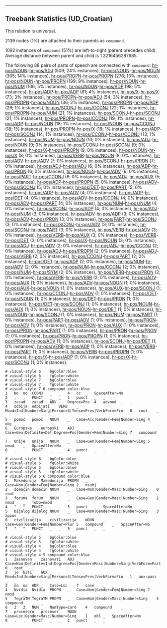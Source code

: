 

--------------------------------------------------------------------------------

## Treebank Statistics (UD_Croatian)

This relation is universal.

2139 nodes (1%) are attached to their parents as `compound`.

1092 instances of `compound` (51%) are left-to-right (parent precedes child).
Average distance between parent and child is 1.3216456287985.

The following 88 pairs of parts of speech are connected with `compound`: [hr-pos/NOUN]()-[hr-pos/ADJ]() (509; 24% instances), [hr-pos/NOUN]()-[hr-pos/NOUN]() (305; 14% instances), [hr-pos/PROPN]()-[hr-pos/PROPN]() (276; 13% instances), [hr-pos/NOUN]()-[hr-pos/PROPN]() (199; 9% instances), [hr-pos/NOUN]()-[hr-pos/NUM]() (106; 5% instances), [hr-pos/NOUN]()-[hr-pos/ADP]() (98; 5% instances), [hr-pos/ADP]()-[hr-pos/ADP]() (81; 4% instances), [hr-pos/X]()-[hr-pos/X]() (73; 3% instances), [hr-pos/PROPN]()-[hr-pos/ADJ]() (54; 3% instances), [hr-pos/PROPN]()-[hr-pos/NOUN]() (36; 2% instances), [hr-pos/PROPN]()-[hr-pos/ADP]() (26; 1% instances), [hr-pos/SCONJ]()-[hr-pos/CCONJ]() (22; 1% instances), [hr-pos/PROPN]()-[hr-pos/NUM]() (21; 1% instances), [hr-pos/SCONJ]()-[hr-pos/SCONJ]() (21; 1% instances), [hr-pos/PROPN]()-[hr-pos/CCONJ]() (19; 1% instances), [hr-pos/ADP]()-[hr-pos/NOUN]() (18; 1% instances), [hr-pos/NOUN]()-[hr-pos/CCONJ]() (18; 1% instances), [hr-pos/PROPN]()-[hr-pos/X]() (18; 1% instances), [hr-pos/ADP]()-[hr-pos/SCONJ]() (14; 1% instances), [hr-pos/CCONJ]()-[hr-pos/CCONJ]() (13; 1% instances), [hr-pos/NUM]()-[hr-pos/NOUN]() (10; 0% instances), [hr-pos/ADJ]()-[hr-pos/NOUN]() (9; 0% instances), [hr-pos/CCONJ]()-[hr-pos/SCONJ]() (9; 0% instances), [hr-pos/X]()-[hr-pos/PROPN]() (9; 0% instances), [hr-pos/NOUN]()-[hr-pos/X]() (8; 0% instances), [hr-pos/VERB]()-[hr-pos/NOUN]() (8; 0% instances), [hr-pos/ADV]()-[hr-pos/ADV]() (7; 0% instances), [hr-pos/SCONJ]()-[hr-pos/PRON]() (7; 0% instances), [hr-pos/ADJ]()-[hr-pos/ADJ]() (6; 0% instances), [hr-pos/ADP]()-[hr-pos/PRON]() (6; 0% instances), [hr-pos/NOUN]()-[hr-pos/ADV]() (6; 0% instances), [hr-pos/PART]()-[hr-pos/CCONJ]() (6; 0% instances), [hr-pos/ADJ]()-[hr-pos/AUX]() (5; 0% instances), [hr-pos/ADP]()-[hr-pos/PROPN]() (5; 0% instances), [hr-pos/ADV]()-[hr-pos/SCONJ]() (5; 0% instances), [hr-pos/DET]()-[hr-pos/PART]() (5; 0% instances), [hr-pos/ADP]()-[hr-pos/ADV]() (4; 0% instances), [hr-pos/ADP]()-[hr-pos/DET]() (4; 0% instances), [hr-pos/ADV]()-[hr-pos/CCONJ]() (4; 0% instances), [hr-pos/ADV]()-[hr-pos/PART]() (4; 0% instances), [hr-pos/NUM]()-[hr-pos/NUM]() (4; 0% instances), [hr-pos/SCONJ]()-[hr-pos/ADP]() (4; 0% instances), [hr-pos/ADJ]()-[hr-pos/NUM]() (3; 0% instances), [hr-pos/ADV]()-[hr-pos/ADP]() (3; 0% instances), [hr-pos/ADV]()-[hr-pos/PRON]() (3; 0% instances), [hr-pos/PART]()-[hr-pos/SCONJ]() (3; 0% instances), [hr-pos/SCONJ]()-[hr-pos/ADV]() (3; 0% instances), [hr-pos/SCONJ]()-[hr-pos/PART]() (3; 0% instances), [hr-pos/VERB]()-[hr-pos/ADV]() (3; 0% instances), [hr-pos/VERB]()-[hr-pos/AUX]() (3; 0% instances), [hr-pos/VERB]()-[hr-pos/DET]() (3; 0% instances), [hr-pos/X]()-[hr-pos/NOUN]() (3; 0% instances), [hr-pos/ADJ]()-[hr-pos/ADV]() (2; 0% instances), [hr-pos/ADJ]()-[hr-pos/CCONJ]() (2; 0% instances), [hr-pos/ADJ]()-[hr-pos/PROPN]() (2; 0% instances), [hr-pos/ADJ]()-[hr-pos/VERB]() (2; 0% instances), [hr-pos/CCONJ]()-[hr-pos/PART]() (2; 0% instances), [hr-pos/DET]()-[hr-pos/ADP]() (2; 0% instances), [hr-pos/NUM]()-[hr-pos/ADV]() (2; 0% instances), [hr-pos/NUM]()-[hr-pos/CCONJ]() (2; 0% instances), [hr-pos/NUM]()-[hr-pos/SYM]() (2; 0% instances), [hr-pos/VERB]()-[hr-pos/PRON]() (2; 0% instances), [hr-pos/VERB]()-[hr-pos/VERB]() (2; 0% instances), [hr-pos/ADV]()-[hr-pos/AUX]() (1; 0% instances), [hr-pos/ADV]()-[hr-pos/NOUN]() (1; 0% instances), [hr-pos/AUX]()-[hr-pos/NOUN]() (1; 0% instances), [hr-pos/AUX]()-[hr-pos/SCONJ]() (1; 0% instances), [hr-pos/CCONJ]()-[hr-pos/ADV]() (1; 0% instances), [hr-pos/DET]()-[hr-pos/NOUN]() (1; 0% instances), [hr-pos/DET]()-[hr-pos/PRON]() (1; 0% instances), [hr-pos/DET]()-[hr-pos/SCONJ]() (1; 0% instances), [hr-pos/NOUN]()-[hr-pos/AUX]() (1; 0% instances), [hr-pos/NOUN]()-[hr-pos/DET]() (1; 0% instances), [hr-pos/NOUN]()-[hr-pos/SCONJ]() (1; 0% instances), [hr-pos/NUM]()-[hr-pos/PART]() (1; 0% instances), [hr-pos/PART]()-[hr-pos/ADV]() (1; 0% instances), [hr-pos/PRON]()-[hr-pos/ADV]() (1; 0% instances), [hr-pos/PRON]()-[hr-pos/AUX]() (1; 0% instances), [hr-pos/PRON]()-[hr-pos/PART]() (1; 0% instances), [hr-pos/PRON]()-[hr-pos/PRON]() (1; 0% instances), [hr-pos/PRON]()-[hr-pos/PROPN]() (1; 0% instances), [hr-pos/PROPN]()-[hr-pos/ADV]() (1; 0% instances), [hr-pos/SCONJ]()-[hr-pos/DET]() (1; 0% instances), [hr-pos/VERB]()-[hr-pos/ADP]() (1; 0% instances), [hr-pos/VERB]()-[hr-pos/PART]() (1; 0% instances), [hr-pos/VERB]()-[hr-pos/PROPN]() (1; 0% instances), [hr-pos/X]()-[hr-pos/ADP]() (1; 0% instances), [hr-pos/X]()-[hr-pos/SCONJ]() (1; 0% instances).


~~~ conllu
# visual-style 6	bgColor:blue
# visual-style 6	fgColor:white
# visual-style 7	bgColor:blue
# visual-style 7	fgColor:white
# visual-style 7 6 compound	color:blue
1	No	no	CCONJ	_	_	4	cc	_	SpaceAfter=No
2	,	,	PUNCT	_	_	1	punct	_	_
3	zasad	zasad	ADV	_	Degree=Pos	4	advmod	_	_
4	odbija	odbijati	VERB	_	Mood=Ind|Number=Sing|Person=3|Tense=Pres|VerbForm=Fin	0	root	_	_
5	pomoć	pomoć	NOUN	_	Case=Acc|Gender=Fem|Number=Sing	4	obj	_	_
6	Europske	europski	ADJ	_	Case=Gen|Definite=Def|Degree=Pos|Gender=Fem|Number=Sing	7	compound	_	_
7	Unije	unija	NOUN	_	Case=Gen|Gender=Fem|Number=Sing	5	nmod	_	SpaceAfter=No
8	.	.	PUNCT	_	_	4	punct	_	_

~~~


~~~ conllu
# visual-style 6	bgColor:blue
# visual-style 6	fgColor:white
# visual-style 5	bgColor:blue
# visual-style 5	fgColor:white
# visual-style 5 6 compound	color:blue
1	Makedonija	Makedonija	PROPN	_	Case=Nom|Gender=Fem|Number=Sing	2	nsubj	_	_
2	domaćin	domaćin	NOUN	_	Case=Nom|Gender=Masc|Number=Sing	0	root	_	_
3	foruma	forum	NOUN	_	Case=Gen|Gender=Masc|Number=Sing	2	nmod	_	ToDo=nmod
4	"	"	PUNCT	_	_	5	punct	_	SpaceAfter=No
5	Dijalog	dijalog	NOUN	_	Case=Nom|Gender=Masc|Number=Sing	3	appos	_	_
6	civilizacija	civilizacija	NOUN	_	Case=Gen|Gender=Fem|Number=Plur	5	compound	_	SpaceAfter=No
7	"	"	PUNCT	_	_	5	punct	_	_

~~~


~~~ conllu
# visual-style 5	bgColor:blue
# visual-style 5	fgColor:white
# visual-style 4	bgColor:blue
# visual-style 4	fgColor:white
# visual-style 4 5 compound	color:blue
1	Zasnovan	zasnovati	ADJ	_	Case=Nom|Definite=Ind|Degree=Pos|Gender=Masc|Number=Sing|VerbForm=Part|Voice=Pass	0	root	_	_
2	je	biti	AUX	_	Mood=Ind|Number=Sing|Person=3|Tense=Pres|VerbForm=Fin	1	aux:pass	_	_
3	na	na	ADP	_	Case=Loc	7	case	_	_
4	Nvidia	Nvidia	PROPN	_	Case=Nom|Gender=Fem|Number=Sing	7	nmod	_	_
5	TegraTM	TegraTM	PROPN	_	Case=Nom|Gender=Masc|Number=Sing	4	compound	_	_
6	2	2	NUM	_	NumType=Card	4	compound	_	_
7	procesoru	procesor	NOUN	_	Case=Loc|Gender=Masc|Number=Sing	1	obl	_	SpaceAfter=No
8	.	.	PUNCT	_	_	1	punct	_	_

~~~


